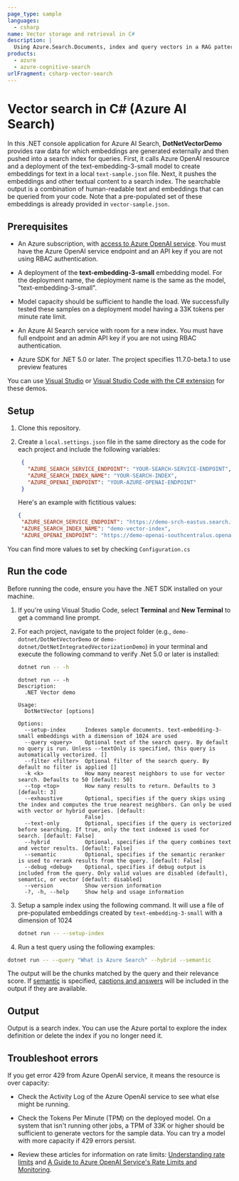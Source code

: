 ```yaml
---
page_type: sample
languages:
  - csharp
name: Vector storage and retrieval in C#
description: |
  Using Azure.Search.Documents, index and query vectors in a RAG pattern or a traditional search solution.
products:
  - azure
  - azure-cognitive-search
urlFragment: csharp-vector-search
---
```


# Vector search in C# (Azure AI Search)  

In this .NET console application for Azure AI Search, **DotNetVectorDemo** provides raw data for which embeddings are generated externally and then pushed into a search index for queries. First, it calls Azure OpenAI resource and a deployment of the text-embedding-3-small model to create embeddings for text in a local `text-sample.json` file. Next, it pushes the embeddings and other textual content to a search index. The searchable output is a combination of human-readable text and embeddings that can be queried from your code. Note that a pre-populated set of these embeddings is already provided in `vector-sample.json`.

## Prerequisites  

+ An Azure subscription, with [access to Azure OpenAI service](https://aka.ms/oai/access). You must have the Azure OpenAI service endpoint and an API key if you are not using RBAC authentication.

+ A deployment of the **text-embedding-3-small** embedding model. For the deployment name, the deployment name is the same as the model, "text-embedding-3-small".  

+ Model capacity should be sufficient to handle the load. We successfully tested these samples on a deployment model having a 33K tokens per minute rate limit.  

+ An Azure AI Search service with room for a new index. You must have full endpoint and an admin API key if you are not using RBAC authentication.  

+ Azure SDK for .NET 5.0 or later. The project specifies 11.7.0-beta.1 to use preview features

You can use [Visual Studio](https://visualstudio.microsoft.com/) or [Visual Studio Code with the C# extension](https://marketplace.visualstudio.com/items?itemName=ms-dotnettools.csharp) for these demos.  

## Setup  

1. Clone this repository.  

2. Create a `local.settings.json` file in the same directory as the code for each project and include the following variables:  
  
   ```json  
    {
      "AZURE_SEARCH_SERVICE_ENDPOINT": "YOUR-SEARCH-SERVICE-ENDPOINT",
      "AZURE_SEARCH_INDEX_NAME": "YOUR-SEARCH-INDEX",
      "AZURE_OPENAI_ENDPOINT": "YOUR-AZURE-OPENAI-ENDPOINT"
    }
   ```  
  
   Here's an example with fictitious values:  
  
   ```json  
   {  
    "AZURE_SEARCH_SERVICE_ENDPOINT": "https://demo-srch-eastus.search.windows.net",  
    "AZURE_SEARCH_INDEX_NAME": "demo-vector-index",  
    "AZURE_OPENAI_ENDPOINT": "https://demo-openai-southcentralus.openai.azure.com/",  
   ```

You can find more values to set by checking `Configuration.cs`

## Run the code  

Before running the code, ensure you have the .NET SDK installed on your machine.  

1. If you're using Visual Studio Code, select **Terminal** and **New Terminal** to get a command line prompt.   
  
1. For each project, navigate to the project folder (e.g., `demo-dotnet/DotNetVectorDemo` or `demo-dotnet/DotNetIntegratedVectorizationDemo`) in your terminal and execute the following command to verify .Net 5.0 or later is installed:  
  
    ```bash  
    dotnet run -- -h
    ```

    ```
    dotnet run -- -h
    Description:
      .NET Vector demo

    Usage:
      DotNetVector [options]

    Options:
      --setup-index      Indexes sample documents. text-embedding-3-small embeddings with a dimension of 1024 are used
      --query <query>    Optional text of the search query. By default no query is run. Unless --textOnly is specified, this query is automatically vectorized. []
      --filter <filter>  Optional filter of the search query. By default no filter is applied []
      -k <k>             How many nearest neighbors to use for vector search. Defaults to 50 [default: 50]
      --top <top>        How nany results to return. Defaults to 3 [default: 3]
      --exhaustive       Optional, specifies if the query skips using the index and computes the true nearest neighbors. Can only be used with vector or hybrid queries. [default:
                         False]
      --text-only        Optional, specifies if the query is vectorized before searching. If true, only the text indexed is used for search. [default: False]
      --hybrid           Optional, specifies if the query combines text and vector results. [default: False]
      --semantic         Optional, specifies if the semantic reranker is used to rerank results from the query. [default: False]
      --debug <debug>    Optional, specifies if debug output is included from the query. Only valid values are disabled (default), semantic, or vector [default: disabled]
      --version          Show version information
      -?, -h, --help     Show help and usage information
    ```

1. Setup a sample index using the following command. It will use a file of pre-populated embeddings created by `text-embedding-3-small` with a dimension of 1024
  
   ```bash  
   dotnet run -- --setup-index
   ```  

1. Run a test query using the following examples:

```bash
dotnet run -- --query "What is Azure Search" --hybrid --semantic
```

The output will be the chunks matched by the query and their relevance score. If [semantic](https://learn.microsoft.com/azure/search/semantic-search-overview) is specified, [captions and answers](https://learn.microsoft.com/azure/search/semantic-answers) will be included in the output if they are available.

## Output  

Output is a search index. You can use the Azure portal to explore the index definition or delete the index if you no longer need it.  

## Troubleshoot errors  

If you get error 429 from Azure OpenAI service, it means the resource is over capacity:  

+ Check the Activity Log of the Azure OpenAI service to see what else might be running.  

+ Check the Tokens Per Minute (TPM) on the deployed model. On a system that isn't running other jobs, a TPM of 33K or higher should be sufficient to generate vectors for the sample data. You can try a model with more capacity if 429 errors persist.  

+ Review these articles for information on rate limits: [Understanding rate limits](https://learn.microsoft.com/azure/ai-services/openai/how-to/quota?tabs=rest#understanding-rate-limits) and [A Guide to Azure OpenAI Service's Rate Limits and Monitoring](https://clemenssiebler.com/posts/understanding-azure-openai-rate-limits-monitoring/).